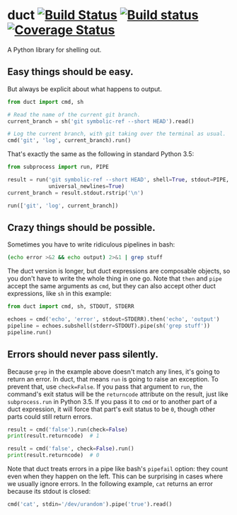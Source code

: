 # duct [![Build Status](https://travis-ci.org/oconnor663/duct.svg?branch=master)](https://travis-ci.org/oconnor663/duct) [![Build status](https://ci.appveyor.com/api/projects/status/i7kdylq9klgw993g/branch/master?svg=true)](https://ci.appveyor.com/project/oconnor663/duct/branch/master) [![Coverage Status](https://coveralls.io/repos/oconnor663/duct/badge.svg?branch=master&service=github)](https://coveralls.io/github/oconnor663/duct?branch=master)

A Python library for shelling out.


## Easy things should be easy.

But always be explicit about what happens to output.

```python
from duct import cmd, sh

# Read the name of the current git branch.
current_branch = sh('git symbolic-ref --short HEAD').read()

# Log the current branch, with git taking over the terminal as usual.
cmd('git', 'log', current_branch).run()
```

That's exactly the same as the following in standard Python 3.5:

```python
from subprocess import run, PIPE

result = run('git symbolic-ref --short HEAD', shell=True, stdout=PIPE,
             universal_newlines=True)
current_branch = result.stdout.rstrip('\n')

run(['git', 'log', current_branch])
```


## Crazy things should be possible.

Sometimes you have to write ridiculous pipelines in bash:

```bash
(echo error >&2 && echo output) 2>&1 | grep stuff
```

The duct version is longer, but duct expressions are composable objects,
so you don't have to write the whole thing in one go. Note that `then`
and `pipe` accept the same arguments as `cmd`, but they can also accept
other duct expressions, like `sh` in this example:

```python
from duct import cmd, sh, STDOUT, STDERR

echoes = cmd('echo', 'error', stdout=STDERR).then('echo', 'output')
pipeline = echoes.subshell(stderr=STDOUT).pipe(sh('grep stuff'))
pipeline.run()
```


## Errors should never pass silently.

Because `grep` in the example above doesn't match any lines, it's going
to return an error. In duct, that means `run` is going to raise an
exception. To prevent that, use `check=False`. If you pass that argument
to `run`, the command's exit status will be the `returncode` attribute
on the result, just like `subprocess.run` in Python 3.5. If you pass it
to `cmd` or to another part of a duct expression, it will force that
part's exit status to be `0`, though other parts could still return
errors.

```python
result = cmd('false').run(check=False)
print(result.returncode)  # 1

result = cmd('false', check=False).run()
print(result.returncode)  # 0
```

Note that duct treats errors in a pipe like bash's `pipefail` option:
they count even when they happen on the left. This can be surprising in
cases where we usually ignore errors. In the following example, `cat`
returns an error because its stdout is closed:

```python
cmd('cat', stdin='/dev/urandom').pipe('true').read()
```
